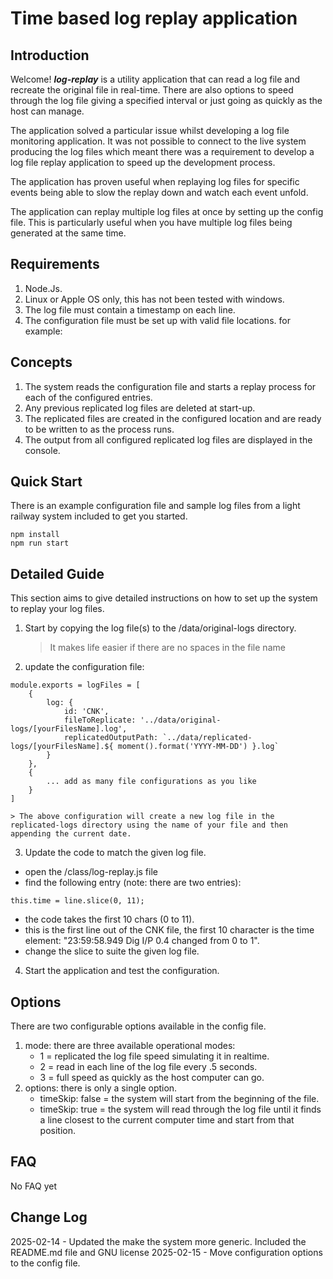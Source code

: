 # Time based log replay application

## Introduction
Welcome! ***log-replay*** is a utility application that can read a log file and recreate the original file in real-time. There are also options to speed through the log file giving a specified interval or just going as quickly as the host can manage.

The application solved a particular issue whilst developing a log file monitoring application. It was not possible to connect to the live system producing the log files which meant there was a requirement to develop a log file replay application to speed up the development process.

The application has proven useful when replaying log files for specific events being able to slow the replay down and watch each event unfold.

The application can replay multiple log files at once by setting up the config file. This is particularly useful when you have multiple log files being generated at the same time.

## Requirements
1. Node.Js.
2. Linux or Apple OS only, this has not been tested with windows.
3. The log file must contain a timestamp on each line.
4. The configuration file must be set up with valid file locations. for example:

## Concepts
1. The system reads the configuration file and starts a replay process for each of the configured entries.
2. Any previous replicated log files are deleted at start-up.
3. The replicated files are created in the configured location and are ready to be written to as the process runs.
4. The output from all configured replicated log files are displayed in the console.

## Quick Start
There is an example configuration file and sample log files from a light railway system included to get you started.

```
npm install
npm run start
```

## Detailed Guide
This section aims to give detailed instructions on how to set up the system to replay your log files.

1. Start by copying the log file(s) to the /data/original-logs directory.
    > It makes life easier if there are no spaces in the file name
2. update the configuration file:
```
module.exports = logFiles = [
    {
        log: {
            id: 'CNK',
            fileToReplicate: '../data/original-logs/[yourFilesName].log',
            replicatedOutputPath: `../data/replicated-logs/[yourFilesName].${ moment().format('YYYY-MM-DD') }.log`
        }
    },
    {
        ... add as many file configurations as you like
    }
]
```
    > The above configuration will create a new log file in the replicated-logs directory using the name of your file and then appending the current date.
3. Update the code to match the given log file.
 - open the /class/log-replay.js file
 - find the following entry (note: there are two entries):
```
this.time = line.slice(0, 11);
```
- the code takes the first 10 chars (0 to 11). 
- this is the first line out of the CNK file, the first 10 character is the time element: "23:59:58.949 Dig I/P 0.4 changed from 0 to 1".
- change the slice to suite the given log file.
4. Start the application and test the configuration.

## Options
There are two configurable options available in the config file.
1. mode: there are three available operational modes:
    - 1 = replicated the log file speed simulating it in realtime.
    - 2 = read in each line of the log file every .5 seconds.
    - 3 = full speed as quickly as the host computer can go.
2. options: there is only a single option.
    - timeSkip: false = the system will start from the beginning of the file.
    - timeSkip: true = the system will read through the log file until it finds a line closest to the current computer time and start from that position.

## FAQ
No FAQ yet

## Change Log
2025-02-14 - Updated the make the system more generic. Included the README.md file and GNU license
2025-02-15 - Move configuration options to the config file.
